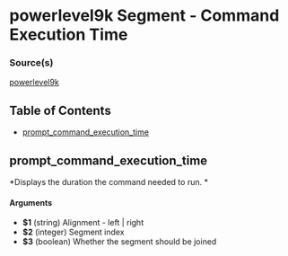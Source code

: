 # powerlevel9k Segment - Command Execution Time


### Source(s)

[powerlevel9k](https://github.com/bhilburn/powerlevel9k)

## Table of Contents

- [prompt_command_execution_time](#prompt_command_execution_time)

## prompt_command_execution_time
*Displays the duration the command needed to run. *

#### Arguments

- **$1** (string) Alignment - left | right
- **$2** (integer) Segment index
- **$3** (boolean) Whether the segment should be joined


